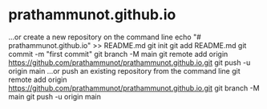 # prathammunot.github.io

…or create a new repository on the command line
echo "# prathammunot.github.io" >> README.md
git init
git add README.md
git commit -m "first commit"
git branch -M main
git remote add origin https://github.com/prathammunot/prathammunot.github.io.git
git push -u origin main
…or push an existing repository from the command line
git remote add origin https://github.com/prathammunot/prathammunot.github.io.git
git branch -M main
git push -u origin main
